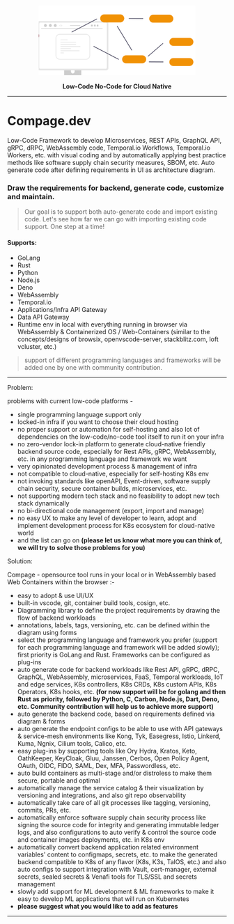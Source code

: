 <p align="center"><img src="compage-2.png" width="360"></p>
<p align="center"><b>Low-Code No-Code for Cloud Native</b></p>

<hr>

# Compage.dev
Low-Code Framework to develop Microservices, REST APIs, GraphQL API, gRPC, dRPC, WebAssembly code, Temporal.io Workflows, Temporal.io Workers, etc. with visual coding and by automatically applying best practice methods like software supply chain security measures, SBOM, etc. Auto generate code after defining requirements in UI as architecture diagram. 

### Draw the requirements for backend, generate code, customize and maintain.
> Our goal is to support both auto-generate code and import existing code. Let's see how far we can go with importing existing code support. One step at a time! 

#### Supports:
- GoLang
- Rust
- Python
- Node.js
- Deno
- WebAssembly
- Temporal.io 
- Applications/Infra API Gateway
- Data API Gateway
- Runtime env in local with everything running in browser via WebAssembly & Containerized OS / Web-Containers (similar to the concepts/designs of browsix, openvscode-server, stackblitz.com, loft vcluster, etc.) 

> support of different programming languages and frameworks will be added one by one with community contribution.

------------
Problem:

problems with current low-code platforms - 
- single programming language support only
- locked-in infra if you want to choose their cloud hosting
- no proper support or automation for self-hosting and also lot of dependencies on the low-code/no-code tool itself to run it on your infra
- no zero-vendor lock-in platform to generate cloud-native friendly backend source code, especially for Rest APIs, gRPC, WebAssembly, etc. in any programming language and framework we want 
- very opinionated development process & management of infra 
- not compatible to cloud-native, especially for self-hosting K8s env
- not invoking standards like openAPI, Event-driven, software supply chain security, secure container builds, microservices, etc.
- not supporting modern tech stack and no feasibility to adopt new tech stack dynamically 
- no bi-directional code management (export, import and manage)
- no easy UX to make any level of developer to learn, adopt and implement development process for K8s ecosystem for cloud-native world
- and the list can go on **(please let us know what more you can think of, we will try to solve those problems for you)**


Solution:

Compage - opensource tool runs in your local or in WebAssembly based Web Containers within the browser :- 
- easy to adopt & use UI/UX 
- built-in vscode, git, container build tools, cosign, etc. 
- Diagramming library to define the project requirements by drawing the flow of backend workloads
- annotations, labels, tags, versioning, etc. can be defined within the diagram using forms
- select the programming language and framework you prefer (support for each programming language and framework will be added slowly); first priority is GoLang and Rust. Frameworks can be configured as plug-ins 
- auto generate code for backend workloads like Rest API, gRPC, dRPC, GraphQL, WebAssembly, microservices, FaaS, Temporal workloads, IoT and edge services, K8s controllers, K8s CRDs, K8s custom APIs, K8s Operators, K8s hooks, etc. **(for now support will be for golang and then Rust as priority, followed by Python, C, Carbon, Node.js, Dart, Deno, etc. Community contribution will help us to achieve more support)** 
- auto generate the backend code, based on requirements defined via diagram & forms 
- auto generate the endpoint configs to be able to use with API gateways & service-mesh environments like Kong, Tyk, Easegress, Istio, Linkerd, Kuma, Ngnix, Cilium tools, Calico, etc.
- easy plug-ins by supporting tools like Ory Hydra, Kratos, Keto, OathKeeper, KeyCloak, Gluu, Janssen, Cerbos, Open Policy Agent, OAuth, OIDC, FIDO, SAML, Dex, MFA, Passwordless, etc. 
- auto build containers as multi-stage and/or distroless to make them secure, portable and optimal
- automatically manage the service catalog & their visualization by versioning and integrations, and also git repo observability 
- automatically take care of all git processes like tagging, versioning, commits, PRs, etc.
- automatically enforce software supply chain security process like signing the source code for integrity and generating immutable ledger logs, and also configurations to auto verify & control the source code and container images deployments, etc. in K8s env
- automatically convert backend application related environment variables' content to configmaps, secrets, etc. to make the generated backend compatible to K8s of any flavor (K8s, K3s, TalOS, etc.) and also auto configs to support integration with Vault, cert-manager, external secrets, sealed secrets & Venafi tools for TLS/SSL and secrets management 
- slowly add support for ML development & ML frameworks to make it easy to develop ML applications that will run on Kubernetes 
- **please suggest what you would like to add as features**

-------------------------
